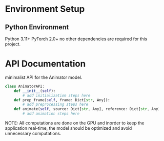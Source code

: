 # Environment Setup
## Python Environment
Python 3.11+
PyTorch 2.0+
no other dependencies are required for this project.

# API Documentation
minimalist API for the Animator model.

```python
class AnimatorAPI:
    def __init__(self):
        # add initialization steps here
    def prep_frame(self, frame: Dict[str, Any]):
        # add preprocessing steps here
    def animate(self, source: Dict[str, Any], reference: Dict[str, Any], driving: Dict[str, Any]) -> Tensor:
        # add animation steps here
```

NOTE: All computations are done on the GPU and inorder to keep the application real-time, the model should be optimized and avoid unnecessary computations.